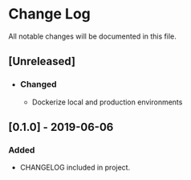 # Change Log
All notable changes will be documented in this file.

## [Unreleased]
- ### Changed
  - Dockerize local and production environments

## [0.1.0] - 2019-06-06
### Added
- CHANGELOG included in project.

